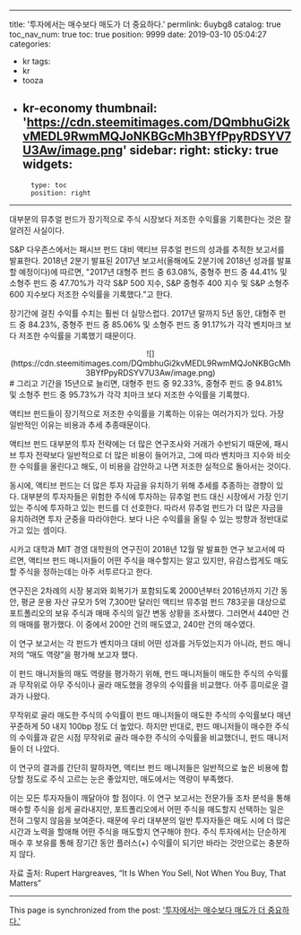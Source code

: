 
---
title: '투자에서는 매수보다 매도가 더 중요하다.'
permlink: 6uybg8
catalog: true
toc_nav_num: true
toc: true
position: 9999
date: 2019-03-10 05:04:27
categories:
- kr
tags:
- kr
- tooza
- kr-economy
thumbnail: 'https://cdn.steemitimages.com/DQmbhuGi2kvMEDL9RwmMQJoNKBGcMh3BYfPpyRDSYV7U3Aw/image.png'
sidebar:
    right:
        sticky: true
widgets:
    -
        type: toc
        position: right
---


대부분의 뮤추얼 펀드가 장기적으로 주식 시장보다 저조한 수익률을 기록한다는 것은 잘 알려진 사실이다.

S&P 다우존스에서는 패시브 펀드 대비 액티브 뮤추얼 펀드의 성과를 추적한 보고서를 발표한다. 2018년 2분기 발표된 2017년 보고서(올해에도 2분기에 2018년 성과를 발표할 예정이다)에 따르면, "2017년 대형주 펀드 중 63.08%, 중형주 펀드 중 44.41% 및 소형주 펀드 중 47.70%가 각각 S&P 500 지수, S&P 중형주 400 지수 및 S&P 소형주 600 지수보다 저조한 수익률을 기록했다."고 한다. 

장기간에 걸친 수익률 수치는 훨씬 더 실망스럽다. 2017년 말까지 5년 동안, 대형주 펀드 중 84.23%, 중형주 펀드 중 85.06% 및 소형주 펀드 중 91.17%가 각각 벤치마크 보다 저조한 수익률을 기록했기 때문이다. 
<center>
![](https://cdn.steemitimages.com/DQmbhuGi2kvMEDL9RwmMQJoNKBGcMh3BYfPpyRDSYV7U3Aw/image.png)
</center>
#
그리고 기간을 15년으로 늘리면, 대형주 펀드 중 92.33%, 중형주 펀드 중 94.81% 및 소형주 펀드 중 95.73%가 각각 치마크 보다 저조한 수익률을 기록했다. 

액티브 펀드들이 장기적으로 저조한 수익률을 기록하는 이유는 여러가지가 있다. 가장 일반적인 이유는 비용과 추세 추종때문이다. 

액티브 펀드 대부분의 투자 전략에는 더 많은 연구조사와 거래가 수반되기 때문에, 패시브 투자 전략보다 일반적으로 더 많은 비용이 들어가고, 그에 따라 벤치마크 지수와 비슷한 수익률을 올린다고 해도, 이 비용을 감안하고 나면 저조한 실적으로 돌아서는 것이다. 

동시에, 액티브 펀드는 더 많은 투자 자금을 유치하기 위해 추세를 추종하는 경향이 있다. 대부분의 투자자들은 위험한 주식에 투자하는 뮤추얼 펀드 대신 시장에서 가장 인기있는 주식에 투자하고 있는 펀드를 더 선호한다. 따라서 뮤추얼 펀드가 더 많은 자금을 유치하려면 투자 군중을 따라야한다. 보다 나은 수익률을 올릴 수 있는 방향과 정반대로 가고 있는 셈이다.  

시카고 대학과 MIT 경영 대학원의 연구진이 2018년 12월 말 발표한 연구 보고서에 따르면, 액티브 펀드 매니저들이 어떤 주식을 매수할지는 알고 있지만, 유감스럽게도 매도할 주식을 정하는데는 아주 서투르다고 한다.  

연구진은 2차례의 시장 붕괴와 회복기가 포함되도록 2000년부터 2016년까지 기간 동안, 평균 운용 자산 규모가 5억 7,300만 달러인 액티브 뮤추얼 펀드 783곳을 대상으로 포트폴리오의 보유 주식과 매매 주식의 일간 변동 상황을 조사했다. 그러면서 440만 건의 매매를 평가했다. 이 중에서 200만 건의 매도였고, 240만 건의 매수였다.  

이 연구 보고서는 각 펀드가 벤치마크 대비 어떤 성과를 거두었는지가 아니라, 펀드 매니저의 “매도 역량”을 평가해 보고자 했다.  

이 펀드 매니저들의 매도 역량을 평가하기 위해, 펀드 매니저들이 매도한 주식의 수익률과 무작위로 아무 주식이나 골라 매도했을 경우의 수익률을 비교했다. 아주 흥미로운 결과가 나왔다. 

무작위로 골라 매도한 주식의 수익률이 펀드 매니저들이 매도한 주식의 수익률보다 매년 꾸준하게 50 내지 100bp 정도 더 높았다. 하지만 반대로, 펀드 매니저들이 매수한 주식의 수익률과 같은 시점 무작위로 골라 매수한 주식의 수익률을 비교했더니, 펀드 매니저들이 더 나았다. 

이 연구의 결과를 간단히 말하자면, 액티브 펀드 매니저들은 일반적으로 높은 비용에 합당할 정도로 주식 고르는 눈은 좋았지만, 매도에서는 역량이 부족했다.  

이는 모든 투자자들이 깨달아야 할 점이다. 이 연구 보고서는 전문가들 조차 분석을 통해 매수할 주식을 쉽게 골라내지만, 포트폴리오에서 어떤 주식을 매도할지 선택하는 일은 전혀 그렇지 않음을 보여준다. 때문에 우리 대부분의 일반 투자자들은 매도 시에 더 많은 시간과 노력을 할애해 어떤 주식을 매도할지 연구해야 한다. 주식 투자에서는 단순하게 매수 후 보유를 통해 장기간 동안 플러스(+) 수익률이 되기만 바라는 것만으로는 충분하지 않다.  

자료 출처: Rupert Hargreaves, “It Is When You Sell, Not When You Buy, That Matters”

- - -

This page is synchronized from the post: ['투자에서는 매수보다 매도가 더 중요하다.'](https://steemit.com/@pius.pius/6uybg8)
